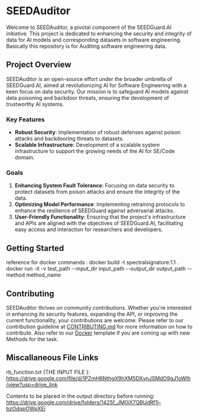 # SEEDAuditor

Welcome to SEEDAuditor, a pivotal component of the SEEDGuard.AI initiative. This project is dedicated to enhancing the security and integrity of data for AI models and corresponding datasets in software engineering. Basically this repository is for Auditing software engineering data.

## Project Overview

SEEDAuditor is an open-source effort under the broader umbrella of SEEDGuard.AI, aimed at revolutionizing AI for Software Engineering with a keen focus on data security. Our mission is to safeguard AI models against data poisoning and backdoor threats, ensuring the development of trustworthy AI systems.

### Key Features

- **Robust Security**: Implementation of robust defenses against poison attacks and backdooring threats to datasets.
- **Scalable Infrastructure**: Development of a scalable system infrastructure to support the growing needs of the AI for SE/Code domain.

### Goals

1. **Enhancing System Fault Tolerance**: Focusing on data security to protect datasets from poison attacks and ensure the integrity of the data.
2. **Optimizing Model Performance**: Implementing retraining protocols to enhance the resilience of SEEDGuard against adversarial attacks.
3. **User-Friendly Functionality**: Ensuring that the project's infrastructure and APIs are aligned with the objectives of SEEDGuard.AI, facilitating easy access and interaction for researchers and developers.


## Getting Started
reference for docker commands :
docker build -t spectralsignature:1.1 .
docker run -it -v test_path --input_dir input_path --output_dir output_path --method method_name

## Contributing

SEEDAuditor thrives on community contributions. Whether you're interested in enhancing its security features, expanding the API, or improving the current functionality, your contributions are welcome. Please refer to our contribution guideline at [CONTRIBUTING.md](https://github.com/SEEDGuard/SEEDPoisoner/blob/main/CONTRIBUTING.md) for more information on how to contribute. Also refer to our [Docker](https://github.com/SEEDGuard/SEEDUtils/blob/main/template/Dockerfile) template if you are coming up with new Methods for the task.

## Miscallaneous File Links
rb_function.txt {THE INPUT FILE }: https://drive.google.com/file/d/1PZmH6NthgX9hXM5DXynJSMdO9gJ1oWlh/view?usp=drive_link 

Contents to be placed in the output directory before running: https://drive.google.com/drive/folders/1425f_JM0iX7QBUdRf1j-bzOdqpOWpXEj